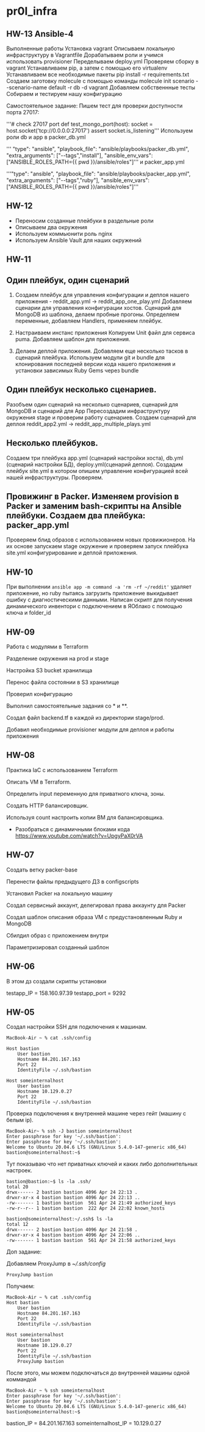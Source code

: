 # pr0l_infra
## HW-13 Ansible-4

Выполненные работы Установка vagrant Описываем локальную инфраструктуру в Vagrantfile Дорабатываем роли и учимся использовать provisioner Переделываем deploy.yml Проверяем сборку в vagrant Устанавливаем pip, а затем с помощью его virtualenv Устанавливаем все необходимые пакеты pip install -r requirements.txt Создаем заготовку molecule с помощью команды molecule init scenario --scenario-name default -r db -d vagrant Добавляем собственнные тесты Собираем и тестируем нашу конфигурацию

Самостоятельное задание:
Пишем тест для проверки доступности порта 27017:

'''# check 27017 port
def test_mongo_port(host):
    socket = host.socket('tcp://0.0.0.0:27017')
    assert socket.is_listening'''
Используем роли db и app в packer_db.yml

''' "type": "ansible",
 "playbook_file": "ansible/playbooks/packer_db.yml",
 "extra_arguments": ["--tags","install"],
 "ansible_env_vars": ["ANSIBLE_ROLES_PATH={{ pwd }}/ansible/roles"]'''
и packer_app.yml

'''"type": "ansible",
"playbook_file": "ansible/playbooks/packer_app.yml",
"extra_arguments": ["--tags","ruby"],
"ansible_env_vars": ["ANSIBLE_ROLES_PATH={{ pwd }}/ansible/roles"]'''

## HW-12

- Переносим созданные плейбуки в раздельные роли
- Описываем два окружения
- Используем коммьюнити роль nginx
- Используем Ansible Vault для наших окружений

## HW-11
## Один плейбук, один сценарий
1. Создаем плейбук для управления конфигурации и деплоя нашего приложения - reddit_app.yml -> reddit_app_one_play.yml
Добавляем сценарии для управления конфигурации хостов.
Сценарий для MongoDB из шаблона, делаем пробные прогоны.
Определяем переменные, добавляем Handlers, применяем плейбук.

2. Настраиваем инстанс приложения
Копируем Unit файл для сервиса puma.
Добавляем шаблон для приложения.

3. Делаем деплой приложения.
Добавляем еще несколько тасков в сценарий плейбука.
Используем модули git и bundle для клонирования последней версии кода нашего приложения и установки зависимых Ruby Gems через bundle

## Один плейбук несколько сценариев.
Разобъем один сценарий на несколько сценариев, сценарий для MongoDB и сценарий для App
Пересоздадим инфраструктуру окружения stage и проверим работу сценариев.
Создаем сценарий для деплоя reddit_app2.yml -> reddit_app_multiple_plays.yml

## Несколько плейбуков.
Создаем три плейбука app.yml (сценарий настройки хоста), db.yml (сценарий настройки БД), deploy.yml(сценарий деплоя). Создадим плейбук site.yml в котором опишем управление конфигурацией всей нашей инфраструктуры. Проверяем.

## Провижинг в Packer. Изменяем provision в Packer и заменим bash-скрипты на Ansible плейбуки. Создаем два плейбука: packer_app.yml
Проверяем блид образов с использованием новых провижионеров. На их основе запускаем stage окружение и проверяем запуск плейбука site.yml конфигурирование и деплой приложения.

## HW-10
При выполнении
``` ansible app -m command -a 'rm -rf ~/reddit' ```
удаляет приложение, но ruby пытаясь загрузить приложение выкидывает ошибку с диагностическими данными.
Написан скрипт для получения динамического инвентори с подключением в ЯОблако с помощью ключа и folder_id


## HW-09
Работа с модулями в Terraform

Разделение окружения на prod и stage

Настройка S3 bucket хранилища

Перенос файла состоянии в S3 хранилище

Проверил конфигурацию

Выполнил самостоятельные задания со * и **.

Создал файл backend.tf в каждой из директории stage/prod.

Добавил необходимые provisioner модули для деплоя и работы приложения


## HW-08
Практика IaC с использованием Terraform


Описать VM в Terraform.

Определить input переменную для приватного ключа, зоны.

Создать HTTP балансировщик.

Используя count настроить копии ВМ для балансировщика.

- Разобраться с динамичными блоками кода https://www.youtube.com/watch?v=UpgyPaX0rVA




## HW-07
Создать ветку packer-base

Перенести файлы предыдущего ДЗ в configscripts

Установил Packer на локальную машину

Создал сервисный аккаунт, делегировал права аккаунту для Packer

Создал шаблон описания образа VM с предустановленным Ruby и MongoDB

Сбилдил образ с приложением внутри

Параметризировал созданный шаблон



## HW-06
В этом дз создали скрипты установки


testapp_IP = 158.160.97.39
testapp_port = 9292




## HW-05

Создал настройки SSH для подключения к машинам.
```
MacBook-Air ~ % cat .ssh/config

Host bastion
    User bastion
    Hostname 84.201.167.163
    Port 22
    IdentityFile ~/.ssh/bastion

Host someinternalhost
    User bastion
    Hostname 10.129.0.27
    Port 22
    IdentityFile ~/.ssh/bastion
```


Проверка подключения к внутренней машине через гейт (машину с белым ip).
```
MacBook-Air~ % ssh -J bastion someinternalhost
Enter passphrase for key '~/.ssh/bastion':
Enter passphrase for key '~/.ssh/bastion':
Welcome to Ubuntu 20.04.6 LTS (GNU/Linux 5.4.0-147-generic x86_64)
bastion@someinternalhost:~$
```


Тут показываю что нет приватных ключей и каких либо дополнительных настроек.
```
bastion@bastion:~$ ls -la .ssh/
total 20
drwx------ 2 bastion bastion 4096 Apr 24 22:13 .
drwxr-xr-x 4 bastion bastion 4096 Apr 24 22:13 ..
-rw------- 1 bastion bastion  561 Apr 24 21:49 authorized_keys
-rw-r--r-- 1 bastion bastion  222 Apr 24 22:02 known_hosts

bastion@someinternalhost:~/.ssh$ ls -la
total 12
drwx------ 2 bastion bastion 4096 Apr 24 21:58 .
drwxr-xr-x 4 bastion bastion 4096 Apr 24 22:06 ..
-rw------- 1 bastion bastion  561 Apr 24 21:58 authorized_keys
```

Доп задание:

Добавляем ProxyJump в *~/.ssh/config*
```
ProxyJump bastion
```
Получаем:
```
MacBook-Air ~ % cat .ssh/config
Host bastion
    User bastion
    Hostname 84.201.167.163
    Port 22
    IdentityFile ~/.ssh/bastion

Host someinternalhost
    User bastion
    Hostname 10.129.0.27
    Port 22
    IdentityFile ~/.ssh/bastion
    ProxyJump bastion
```

После этого, мы можем подключаться до внутренней машины одной коммандой
```
MacBook-Air ~ % ssh someinternalhost
Enter passphrase for key '~/.ssh/bastion':
Enter passphrase for key '~/.ssh/bastion':
Welcome to Ubuntu 20.04.6 LTS (GNU/Linux 5.4.0-147-generic x86_64)
bastion@someinternalhost:~$
```


bastion_IP = 84.201.167.163
someinternalhost_IP = 10.129.0.27
